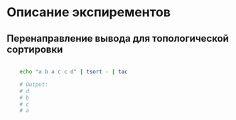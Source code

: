 # Описание экспирементов


## Перенаправление вывода для топологической сортировки

```bash

    echo "a b a c c d" | tsort - | tac

    # Output:
    # d
    # b
    # c
    # a

```
